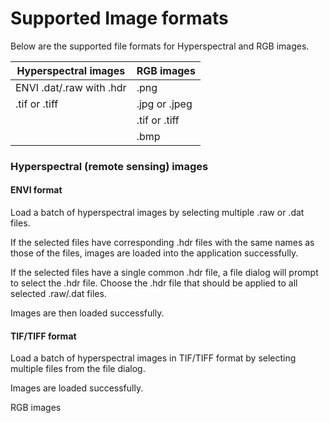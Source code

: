 # Supported Image formats

Below are the supported file formats for Hyperspectral and RGB images.

| Hyperspectral images     | RGB images     |
| ------------------------ | -------------- |
| ENVI .dat/.raw with .hdr | .png           |
| .tif or .tiff            | .jpg or .jpeg  |
|                          | .tif  or .tiff |
|                          | .bmp           |



### Hyperspectral (remote sensing) images

#### ENVI format

Load a batch of hyperspectral images by selecting multiple .raw or .dat files.&#x20;



If the selected files have corresponding .hdr files with the same names as those of the files, images are loaded into the application successfully.



If the selected files have a single common .hdr file, a file dialog will prompt to select the .hdr file. Choose the .hdr file that should be applied to all selected .raw/.dat files.

Images are then loaded successfully.

#### TIF/TIFF format

Load a batch of hyperspectral images in TIF/TIFF format by selecting multiple files from the file dialog.

Images are loaded successfully.



RGB images
